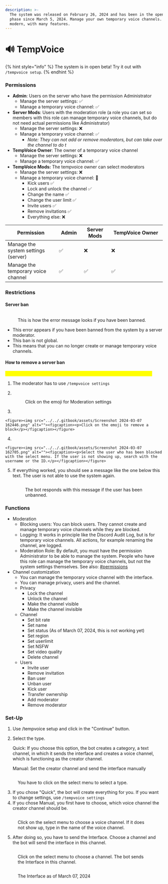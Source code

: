 ```yaml
---
description: >-
  The system was released on February 26, 2024 and has been in the open beta
  phase since March 5, 2024. Manage your own temporary voice channels. Secure,
  modern, with many features.
---
```


# 🔊 TempVoice



{% hint style="info" %}
The system is in open beta! Try it out with `/tempvoice setup`.
{% endhint %}

###

### Permissions

* **Admin**: Users on the server who have the permission Administrator
  * Manage the server settings: ✅
  * Manage a temporary voice channel: ✅
* **Server Mods**: Users with the moderation role (a role you can set so members with this role can manage temporary voice channels, but do not need actual permissions like Administrator)
  * Manage the server settings: ❌
  * Manage a temporary voice channel: ✅
    * _Note: They can not add or remove moderators, but can take over the channel to do t_
* **TempVoice Owner**: The owner of a temporary voice channel
  * Manage the server settings: ❌
  * Manage a temporary voice channel: ✅
* **TempVoice Mods:** The tempvoice owner can select moderators
  * Manage the server settings: ❌
  * Manage a temporary voice channel: 🔵
    * Kick users ✅
    * Lock and unlock the channel ✅
    * Change the name ✅
    * Change the user limit ✅
    * Invite users ✅
    * Remove invitations ✅
    * Everything else: ❌

<table><thead><tr><th width="223">Permission</th><th width="81">Admin</th><th width="96">Server Mods</th><th width="244">TempVoice Owner</th></tr></thead><tbody><tr><td>Manage the system settings (server)</td><td>✅</td><td>❌</td><td>❌</td></tr><tr><td>Manage the temporary voice channel</td><td>✅</td><td>✅</td><td>✅</td></tr></tbody></table>

### Restrictions

#### Server ban

<figure><img src="../../.gitbook/assets/Screenshot 2024-03-07 161635.png" alt=""><figcaption><p>This is how the error message looks if you have been banned.</p></figcaption></figure>

* This error appears if you have been banned from the system by a server moderator.&#x20;
* This ban is not global.
* This means that you can no longer create or manage temporary voice channels.

#### How to remove a server ban

_<mark style="color:yellow;">Note: To be unbanned, you must ask a server moderator to unban you.</mark>_&#x20;

1. The moderator has to use `/tempvoice settings`
2.  &#x20;

    <figure><img src="../../.gitbook/assets/Screenshot 2024-03-07 162229.png" alt=""><figcaption><p>Click on the emoji for Moderation settings</p></figcaption></figure>
3.

    <figure><img src="../../.gitbook/assets/Screenshot 2024-03-07 162446.png" alt=""><figcaption><p>Click on the emoji to remove a block</p></figcaption></figure>
4.

    <figure><img src="../../.gitbook/assets/Screenshot 2024-03-07 162705.png" alt=""><figcaption><p>Select the user who has been blocked with the select menu. If the user is not showing up, search with the username or the ID.</p></figcaption></figure>


5.  If everything worked, you should see a message like the one below this text. The user is not able to use the system again.&#x20;

    <figure><img src="../../.gitbook/assets/Screenshot 2024-03-07 162929.png" alt=""><figcaption><p>The bot responds with this message if the user has been unbanned.</p></figcaption></figure>



### Functions

* Moderation
  * Blocking users: You can block users. They cannot create and manage temporary voice channels while they are blocked.
  * Logging: It works in principle like the Discord Audit Log, but is for temporary voice channels. All actions, for example renaming the channel, are logged.
  * Moderation Role: By default, you must have the permission Administrator to be able to manage the system. People who have this role can manage the temporary voice channels, but not the system settings themselves. See also: [#permissions](tempvoice.md#permissions "mention")
* Channel customization
  * You can manage the temporary voice channel with the interface.
  * You can manage privacy, users and the channel.
  * Privacy
    * Lock the channel
    * Unlock the channel
    * Make the channel visible
    * Make the channel invisible
  * Channel
    * Set bit rate
    * Set name
    * Set status (As of March 07, 2024, this is not working yet)
    * Set region
    * Set userlimit
    * Set NSFW
    * Set video quality
    * Delete channel
  * Users
    * Invite user
    * Remove invitation
    * Ban user
    * Unban user
    * Kick user
    * Transfer ownership
    * Add moderator
    * Remove moderator

### Set-Up

1. Use /tempvoice setup and click in the "Continue" button.
2.  Select the type.

    Quick: If you choose this option,  the bot creates a category, a text channel, in which it sends the interface and creates a voice channel, which is functioning as the creator channel.

    Manual: Set the creator channel and send the interface manually

<figure><img src="../../.gitbook/assets/Screenshot 2024-03-07 170134.png" alt=""><figcaption><p>You have to click on the select menu to select a type.</p></figcaption></figure>

3. If you chose "Quick", the bot will create everything for you. If you want to change settings, use `/tempvoice settings`
4. If you chose Manual, you first have to choose, which voice channel the creator channel should be.&#x20;

<figure><img src="../../.gitbook/assets/Screenshot 2024-03-07 170418.png" alt=""><figcaption><p>Click on the select menu to choose a voice channel. If it does not show up, type in the name of the voice channel.</p></figcaption></figure>

5. After doing so, you have to send the Interface. Choose a channel and the bot will send the interface in this channel.

<figure><img src="../../.gitbook/assets/Screenshot 2024-03-07 170637.png" alt=""><figcaption><p>Click on the select menu to choose a channel. The bot sends the Interface in this channel.</p></figcaption></figure>

<figure><img src="../../.gitbook/assets/Screenshot 2024-03-07 170845.png" alt=""><figcaption><p>The Interface as of March 07, 2024</p></figcaption></figure>
